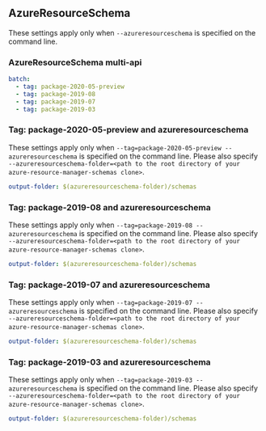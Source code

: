 ## AzureResourceSchema

These settings apply only when `--azureresourceschema` is specified on the command line.

### AzureResourceSchema multi-api

``` yaml $(azureresourceschema) && $(multiapi)
batch:
  - tag: package-2020-05-preview
  - tag: package-2019-08
  - tag: package-2019-07
  - tag: package-2019-03
```

### Tag: package-2020-05-preview and azureresourceschema

These settings apply only when `--tag=package-2020-05-preview --azureresourceschema` is specified on the command line.
Please also specify `--azureresourceschema-folder=<path to the root directory of your azure-resource-manager-schemas clone>`.

``` yaml $(tag) == 'package-2020-05-preview' && $(azureresourceschema)
output-folder: $(azureresourceschema-folder)/schemas
```

### Tag: package-2019-08 and azureresourceschema

These settings apply only when `--tag=package-2019-08 --azureresourceschema` is specified on the command line.
Please also specify `--azureresourceschema-folder=<path to the root directory of your azure-resource-manager-schemas clone>`.

``` yaml $(tag) == 'package-2019-08' && $(azureresourceschema)
output-folder: $(azureresourceschema-folder)/schemas
```

### Tag: package-2019-07 and azureresourceschema

These settings apply only when `--tag=package-2019-07 --azureresourceschema` is specified on the command line.
Please also specify `--azureresourceschema-folder=<path to the root directory of your azure-resource-manager-schemas clone>`.

``` yaml $(tag) == 'package-2019-07' && $(azureresourceschema)
output-folder: $(azureresourceschema-folder)/schemas
```

### Tag: package-2019-03 and azureresourceschema

These settings apply only when `--tag=package-2019-03 --azureresourceschema` is specified on the command line.
Please also specify `--azureresourceschema-folder=<path to the root directory of your azure-resource-manager-schemas clone>`.

``` yaml $(tag) == 'package-2019-03' && $(azureresourceschema)
output-folder: $(azureresourceschema-folder)/schemas
```

